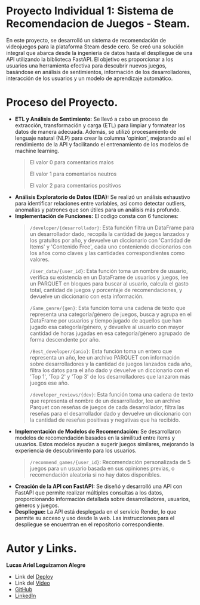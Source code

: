 # Proyecto Individual 1: Sistema de Recomendacion de Juegos - Steam.
En este proyecto, se desarrolló un sistema de recomendación de videojuegos para la plataforma Steam desde cero. Se creó una solución integral que abarca desde la ingeniería de datos hasta el despliegue de una API utilizando la biblioteca FastAPI. El objetivo es proporcionar a los usuarios una herramienta efectiva para descubrir nuevos juegos, basándose en análisis de sentimientos, información de los desarrolladores, interacción de los usuarios y un modelo de aprendizaje automático.
# Proceso del Proyecto.
   - **ETL y Análisis de Sentimiento:** Se llevó a cabo un proceso de extracción, transformación y carga (ETL) para limpiar y formatear los datos de manera adecuada. Además, se utilizó procesamiento de lenguaje natural (NLP) para crear la columna 'opinion', mejorando así el rendimiento de la API y facilitando el entrenamiento de los modelos de machine learning.
     >  El valor 0 para comentarios malos
     >
     >  El valor 1 para comentarios neutros
     >
     >  El valor 2 para comentarios positivos
   - **Análisis Exploratorio de Datos (EDA):** Se realizó un análisis exhaustivo para identificar relaciones entre variables, así como detectar outliers, anomalías y patrones que son útiles para un análisis más profundo.
   - **Implementación de Funciones:** El codigo consta con 6 funciones:
     > `/developer/{desarrollador}`: Esta función filtra un DataFrame para un desarrollador dado, recopila la cantidad de juegos lanzados y los gratuitos por año, y devuelve un diccionario            con 'Cantidad de Items' y 'Contenido Free', cada uno conteniendo diccionarios con los años como claves y las cantidades correspondientes como valores.
     > 
     > `/User_data/{user_id}`: Esta función toma un nombre de usuario, verifica su existencia en un DataFrame de usuarios y juegos, lee un PARQUET en bloques para buscar al usuario, calcula           el gasto total, cantidad de juegos y porcentaje de recomendaciones, y devuelve un diccionario con esta información.
     >
     > `/Game_genre/{gen}`: Esta función toma una cadena de texto que representa una categoría/género de juegos, busca y agrupa en el DataFrame por usuarios y tiempo jugado de aquellos que           han jugado esa categoría/género, y devuelve al usuario con mayor cantidad de horas jugadas en esa categoría/género agrupado de forma descendente por año.
     >
     > `/Best_developer/{anio}`: Esta función toma un entero que representa un año, lee un archivo PARQUET con información sobre desarrolladores y la cantidad de juegos lanzados cada año,            filtra los datos para el año dado y devuelve un diccionario con el 'Top 1', 'Top 2' y 'Top 3' de los desarrolladores que lanzaron más juegos ese año.
     >
     > `/developer_reviews/{dev}`: Esta función toma una cadena de texto que representa el nombre de un desarrollador, lee un archivo Parquet con reseñas de juegos de cada desarrollador,             filtra las reseñas para el desarrollador dado y devuelve un diccionario con la cantidad de reseñas positivas y negativas que ha recibido.
   - **Implementación de Modelos de Recomendación:** Se desarrollaron modelos de recomendación basados en la similitud entre ítems y usuarios. Estos modelos ayudan a sugerir juegos similares, mejorando la experiencia de descubrimiento para los usuarios.
     > `/recommend_games/{user_id}`: Recomendación personalizada de 5 juegos para un usuario basada en sus opiniones previas, o recomendación aleatoria si no hay datos disponibles.
   - **Creación de la API con FastAPI:** Se diseñó y desarrolló una API con FastAPI que permite realizar múltiples consultas a los datos, proporcionando información detallada sobre desarrolladores, usuarios, géneros y juegos.
   - **Despliegue:** La API está desplegada en el servicio Render, lo que permite su acceso y uso desde la web. Las instrucciones para el despliegue se encuentran en el repositorio correspondiente.
#  Autor y Links.
**Lucas Ariel Leguizamon Alegre**
- Link del [Deploy](https://proyecto-individual-1-82o6.onrender.com/docs)
- Link del [Video]()
- [GitHub](https://github.com/1ucas1eguizam0n)
- [LinkedIn](https://www.linkedin.com/in/lucas-leguizam%C3%B3n-4a0437283?utm_source=share&utm_campaign=share_via&utm_content=profile&utm_medium=android_app )
